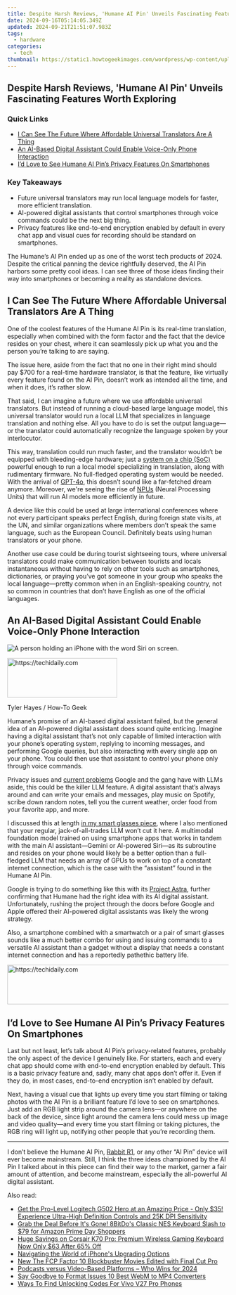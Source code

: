 ```yaml
---
title: Despite Harsh Reviews, 'Humane AI Pin' Unveils Fascinating Features Worth Exploring
date: 2024-09-16T05:14:05.349Z
updated: 2024-09-21T21:51:07.983Z
tags:
  - hardware
categories:
  - tech
thumbnail: https://static1.howtogeekimages.com/wordpress/wp-content/uploads/2023/11/woman-wearing-humane-ai-pin.png
---
```


## Despite Harsh Reviews, 'Humane AI Pin' Unveils Fascinating Features Worth Exploring

### Quick Links

* [I Can See The Future Where Affordable Universal Translators Are A Thing](https://extra-approaches.techidaily.com/srt-mastery-a-technological-deep-dive-for-media-professionals-for-2024/)
* [An AI-Based Digital Assistant Could Enable Voice-Only Phone Interaction](https://on-screen-recording.techidaily.com/2024-approved-no-more-troubles-mastering-ipad-video-captures-now/)
* [I’d Love to See Humane AI Pin’s Privacy Features On Smartphones](https://extra-information.techidaily.com/why-does-instagram-keep-flipping-my-video/)

### Key Takeaways

* Future universal translators may run local language models for faster, more efficient translation.
* AI-powered digital assistants that control smartphones through voice commands could be the next big thing.
* Privacy features like end-to-end encryption enabled by default in every chat app and visual cues for recording should be standard on smartphones.

 The Humane’s AI Pin ended up as one of the worst tech products of 2024\. Despite the critical panning the device rightfully deserved, the AI Pin harbors some pretty cool ideas. I can see three of those ideas finding their way into smartphones or becoming a reality as standalone devices.

##  I Can See The Future Where Affordable Universal Translators Are A Thing

 One of the coolest features of the Humane AI Pin is its real-time translation, especially when combined with the form factor and the fact that the device resides on your chest, where it can seamlessly pick up what you and the person you’re talking to are saying.

 The issue here, aside from the fact that no one in their right mind should pay $700 for a real-time hardware translator, is that the feature, like virtually every feature found on the AI Pin, doesn’t work as intended all the time, and when it does, it’s rather slow.

 That said, I can imagine a future where we use affordable universal translators. But instead of running a cloud-based large language model, this universal translator would run a local LLM that specializes in language translation and nothing else. All you have to do is set the output language—or the translator could automatically recognize the language spoken by your interlocutor.

 This way, translation could run much faster, and the translator wouldn’t be equipped with bleeding-edge hardware; just a [system on a chip (SoC)](https://screen-activity-recording.techidaily.com/new-discovering-win11s-finest-screen-grabbers-for-2024/) powerful enough to run a local model specializing in translation, along with rudimentary firmware. No full-fledged operating system would be needed. With the arrival of [GPT-4o](https://vp-tips.techidaily.com/digitize-effortlessly-turn-to-mematic-for-2024/), this doesn’t sound like a far-fetched dream anymore. Moreover, we're seeing the rise of [NPUs](https://facebook-videos.techidaily.com/2024-approved-mastery-in-muting-facebook-videos-mobilelaptop/) (Neural Processing Units) that will run AI models more efficiently in future.

 A device like this could be used at large international conferences where not every participant speaks perfect English, during foreign state visits, at the UN, and similar organizations where members don’t speak the same language, such as the European Council. Definitely beats using human translators or your phone.

 Another use case could be during tourist sightseeing tours, where universal translators could make communication between tourists and locals instantaneous without having to rely on other tools such as smartphones, dictionaries, or praying you’ve got someone in your group who speaks the local language—pretty common when in an English-speaking country, not so common in countries that don’t have English as one of the official languages.

##  An AI-Based Digital Assistant Could Enable Voice-Only Phone Interaction

![A person holding an iPhone with the word Siri on screen.](https://static1.howtogeekimages.com/wordpress/wp-content/uploads/wm/2024/03/a-person-holding-an-iphone-with-the-word-siri-on-screen.JPG) 

<!-- affiliate ads begin -->
<a href="https://aligracehair.sjv.io/c/5597632/2135354/19272" target="_top" id="2135354">
  <img src="//a.impactradius-go.com/display-ad/19272-2135354" border="0" alt="https://techidaily.com" width="250" height="90"/>
</a>
<img height="0" width="0" src="https://aligracehair.sjv.io/i/5597632/2135354/19272" style="position:absolute;visibility:hidden;" border="0" />
<!-- affiliate ads end -->

Tyler Hayes / How-To Geek

 Humane’s promise of an AI-based digital assistant failed, but the general idea of an AI-powered digital assistant does sound quite enticing. Imagine having a digital assistant that’s not only capable of limited interaction with your phone’s operating system, replying to incoming messages, and performing Google queries, but also interacting with every single app on your phone. You could then use that assistant to control your phone only through voice commands.

 Privacy issues and [current problems](https://on-screen-recording.techidaily.com/updated-the-easy-way-to-screen-record-your-ultimate-guide-on-mi-11/) Google and the gang have with LLMs aside, this could be the killer LLM feature. A digital assistant that’s always around and can write your emails and messages, play music on Spotify, scribe down random notes, tell you the current weather, order food from your favorite app, and more.

 I discussed this at length [in my smart glasses piece](https://extra-tips.techidaily.com/digital-pixels-at-your-command-curve-artfully/), where I also mentioned that your regular, jack-of-all-trades LLM won’t cut it here. A multimodal foundation model trained on using smartphone apps that works in tandem with the main AI assistant—Gemini or AI-powered Siri—as its subroutine and resides on your phone would likely be a better option than a full-fledged LLM that needs an array of GPUs to work on top of a constant internet connection, which is the case with the “assistant” found in the Humane AI Pin.

 Google is trying to do something like this with its [Project Astra](https://deepmind.google/technologies/gemini/project-astra/), further confirming that Humane had the right idea with its AI digital assistant. Unfortunately, rushing the project through the doors before Google and Apple offered their AI-powered digital assistants was likely the wrong strategy.

 Also, a smartphone combined with a smartwatch or a pair of smart glasses sounds like a much better combo for using and issuing commands to a versatile AI assistant than a gadget without a display that needs a constant internet connection and has a reportedly pathethic battery life.

<!-- affiliate ads begin -->
<a href="https://appsumo.8odi.net/c/5597632/2144281/7443" target="_top" id="2144281">
  <img src="//a.impactradius-go.com/display-ad/7443-2144281" border="0" alt="https://techidaily.com" width="728" height="90"/>
</a>
<img height="0" width="0" src="https://appsumo.8odi.net/i/5597632/2144281/7443" style="position:absolute;visibility:hidden;" border="0" />
<!-- affiliate ads end -->

##  I’d Love to See Humane AI Pin’s Privacy Features On Smartphones

 Last but not least, let’s talk about AI Pin’s privacy-related features, probably the only aspect of the device I genuinely like. For starters, each and every chat app should come with end-to-end encryption enabled by default. This is a basic privacy feature and, sadly, many chat apps don’t offer it. Even if they do, in most cases, end-to-end encryption isn’t enabled by default.

 Next, having a visual cue that lights up every time you start filming or taking photos with the AI Pin is a brilliant feature I’d love to see on smartphones. Just add an RGB light strip around the camera lens—or anywhere on the back of the device, since light around the camera lens could mess up image and video quality—and every time you start filming or taking pictures, the RGB ring will light up, notifying other people that you’re recording them.

---

 I don’t believe the Humane AI Pin, [Rabbit R1](https://youtube-web.techidaily.com/ed-2024-approved-elevating-your-vlog-with-proper-tripod-angles/), or any other “AI Pin” device will ever become mainstream. Still, I think the three ideas championed by the AI Pin I talked about in this piece can find their way to the market, garner a fair amount of attention, and become mainstream, especially the all-powerful AI digital assistant.

<ins class="adsbygoogle"
     style="display:block"
     data-ad-format="autorelaxed"
     data-ad-client="ca-pub-7571918770474297"
     data-ad-slot="1223367746"></ins>

<ins class="adsbygoogle"
     style="display:block"
     data-ad-client="ca-pub-7571918770474297"
     data-ad-slot="8358498916"
     data-ad-format="auto"
     data-full-width-responsive="true"></ins>

<span class="atpl-alsoreadstyle">Also read:</span>
<div><ul>
<li><a href="https://hardware-tips.techidaily.com/get-the-pro-level-logitech-g502-hero-at-an-amazing-price-only-35-experience-ultra-high-definition-controls-and-25k-dpi-sensitivity/"><u>Get the Pro-Level Logitech G502 Hero at an Amazing Price - Only $35! Experience Ultra-High Definition Controls and 25K DPI Sensitivity</u></a></li>
<li><a href="https://hardware-tips.techidaily.com/grab-the-deal-before-its-gone-8bitdos-classic-nes-keyboard-slash-to-79-for-amazon-prime-day-shoppers/"><u>Grab the Deal Before It's Gone! 8BitDo's Classic NES Keyboard Slash to $79 for Amazon Prime Day Shoppers</u></a></li>
<li><a href="https://hardware-tips.techidaily.com/huge-savings-on-corsair-k70-pro-premium-wireless-gaming-keyboard-now-only-63-after-65-off/"><u>Huge Savings on Corsair K70 Pro: Premium Wireless Gaming Keyboard Now Only $63 After 65% Off</u></a></li>
<li><a href="https://buynow-tips.techidaily.com/navigating-the-world-of-iphones-upgrading-options/"><u>Navigating the World of iPhone's Upgrading Options</u></a></li>
<li><a href="https://ai-video-tools.techidaily.com/new-the-fcp-factor-10-blockbuster-movies-edited-with-final-cut-pro/"><u>New The FCP Factor 10 Blockbuster Movies Edited with Final Cut Pro</u></a></li>
<li><a href="https://extra-approaches.techidaily.com/podcasts-versus-video-based-platforms-who-wins-for-2024/"><u>Podcasts versus Video-Based Platforms – Who Wins for 2024</u></a></li>
<li><a href="https://ai-vdieo-software.techidaily.com/say-goodbye-to-format-issues-10-best-webm-to-mp4-converters/"><u>Say Goodbye to Format Issues 10 Best WebM to MP4 Converters</u></a></li>
<li><a href="https://sim-unlock.techidaily.com/ways-to-find-unlocking-codes-for-vivo-v27-pro-phones-by-drfone-android/"><u>Ways To Find Unlocking Codes For Vivo V27 Pro Phones</u></a></li>
</ul></div>

